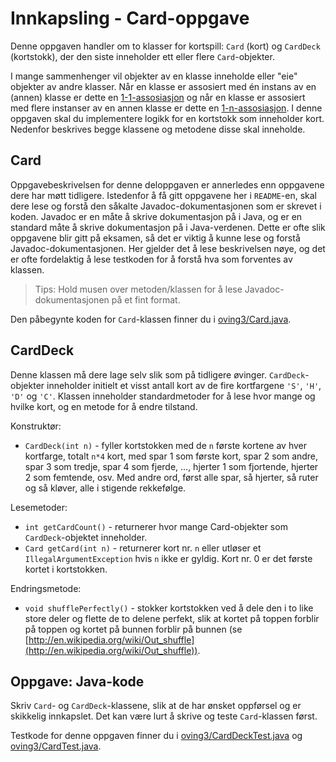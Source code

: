 # Innkapsling - Card-oppgave

Denne oppgaven handler om to klasser for kortspill: `Card` (kort) og `CardDeck` (kortstokk), der den siste inneholder ett eller flere `Card`-objekter.

I mange sammenhenger vil objekter av en klasse inneholde eller "eie" objekter av andre klasser. Når en klasse er assosiert med én instans av en (annen) klasse er dette en [1-1-assosiasjon](https://www.ntnu.no/wiki/display/tdt4100/Koding+av+1-1-assosiasjoner) og når en klasse er assosiert med flere instanser av en annen klasse er dette en [1-n-assosiasjon](https://www.ntnu.no/wiki/display/tdt4100/Koding+av+1-n-assosiasjoner). I denne oppgaven skal du implementere logikk for en kortstokk som inneholder kort. Nedenfor beskrives begge klassene og metodene disse skal inneholde.

## Card

Oppgavebeskrivelsen for denne deloppgaven er annerledes enn oppgavene dere har møtt tidligere. Istedenfor å få gitt oppgavene her i `README`-en, skal dere lese og forstå den såkalte Javadoc-dokumentasjonen som er skrevet i koden. Javadoc er en måte å skrive dokumentasjon på i Java, og er en standard måte å skrive dokumentasjon på i Java-verdenen. Dette er ofte slik oppgavene blir gitt på eksamen, så det er viktig å kunne lese og forstå Javadoc-dokumentasjonen. Her gjelder det å lese beskrivelsen nøye, og det er ofte fordelaktig å lese testkoden for å forstå hva som forventes av klassen.

> Tips: Hold musen over metoden/klassen for å lese Javadoc-dokumentasjonen på et fint format.

Den påbegynte koden for `Card`-klassen finner du i [oving3/Card.java](../../src/main/java/oving3/Card.java).

## CardDeck

Denne klassen må dere lage selv slik som på tidligere øvinger. `CardDeck`-objekter inneholder initielt et visst antall kort av de fire kortfargene `'S'`, `'H'`, `'D'` og `'C'`. Klassen inneholder standardmetoder for å lese hvor mange og hvilke kort, og en metode for å endre tilstand.

Konstruktør:

- `CardDeck(int n)` - fyller kortstokken med de `n` første kortene av hver kortfarge, totalt `n*4` kort, med spar $1$ som første kort, spar $2$ som andre, spar $3$ som tredje, spar $4$ som fjerde, ..., hjerter $1$ som fjortende, hjerter $2$ som femtende, osv. Med andre ord, først alle spar, så hjerter, så ruter og så kløver, alle i stigende rekkefølge.

Lesemetoder:

- `int getCardCount()` - returnerer hvor mange Card-objekter som `CardDeck`-objektet inneholder.
- `Card getCard(int n)` - returnerer kort nr. `n` eller utløser et `IllegalArgumentException` hvis `n` ikke er gyldig. Kort nr. $0$ er det første kortet i kortstokken.

Endringsmetode:

- `void shufflePerfectly()` - stokker kortstokken ved å dele den i to like store deler og flette de to delene perfekt, slik at kortet på toppen forblir på toppen og kortet på bunnen forblir på bunnen (se [http://en.wikipedia.org/wiki/Out_shuffle](http://en.wikipedia.org/wiki/Out_shuffle)).

## Oppgave: Java-kode

Skriv `Card`- og `CardDeck`-klassene, slik at de har ønsket oppførsel og er skikkelig innkapslet. Det kan være lurt å skrive og teste `Card`-klassen først.

Testkode for denne oppgaven finner du i [oving3/CardDeckTest.java](../../src/test/java/oving3/CardDeckTest.java) og [oving3/CardTest.java](../../src/test/java/oving3/CardTest.java).
